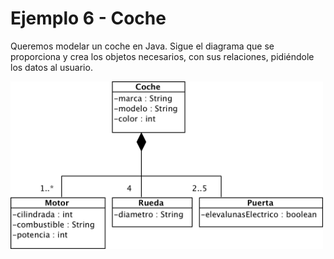 # Ejemplo 6 - Coche

Queremos modelar un coche en Java. Sigue el diagrama que se proporciona y crea los objetos necesarios, con sus relaciones, pidiéndole los datos al usuario.

<img src="coche.png" width="500" />
